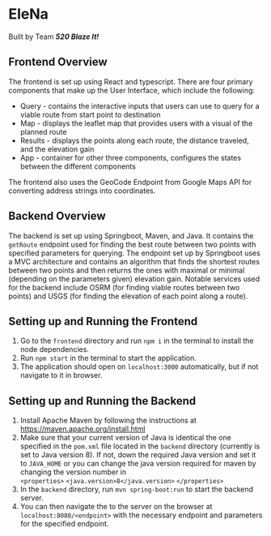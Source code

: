 # EleNa

Built by Team ***520 Blaze It!***

## Frontend Overview

The frontend is set up using React and typescript. There are four primary components that make up the User Interface, which include the following:

- Query - contains the interactive inputs that users can use to query for a viable route from start point to destination
- Map - displays the leaflet map that provides users with a visual of the planned route
- Results - displays the points along each route, the distance traveled, and the elevation gain
- App - container for other three components, configures the states between the different components

The frontend also uses the GeoCode Endpoint from Google Maps API for converting address strings into coordinates.

## Backend Overview

The backend is set up using Springboot, Maven, and Java. It contains the `getRoute` endpoint used for finding the best route between two points with specified parameters for querying. The endpoint set up by Springboot uses a MVC architecture and contains an algorithm that finds the shortest routes between two points and then returns the ones with maximal or minimal (depending on the parameters given) elevation gain. Notable services used for the backend include OSRM (for finding viable routes between two points) and USGS (for finding the elevation of each point along a route).

## Setting up and Running the Frontend

1. Go to the `frontend` directory and run `npm i` in the terminal to install the node dependencies.
2. Run `npm start` in the terminal to start the application.
3. The application should open on `localhost:3000` automatically, but if not navigate to it in browser.

## Setting up and Running the Backend

1. Install Apache Maven by following the instructions at <https://maven.apache.org/install.html>
2. Make sure that your current version of Java is identical the one specified in the `pom.xml` file located in the `backend` directory (currently is set to Java version 8). If not, down the required Java version and set it to `JAVA_HOME` or you can change the java version required for maven by changing the version number in  
`<properties>`
    `<java.version>8</java.version>`
`</properties>`
3. In the `backend` directory, run `mvn spring-boot:run` to start the backend server.
4. You can then navigate the to the server on the browser at `localhost:8080/<endpoint>` with the necessary endpoint and parameters for the specified endpoint.
